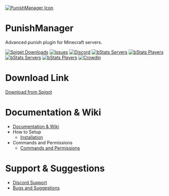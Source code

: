 [![PunishManager Icon](https://imgur.com/MTj0AIR.png)](https://www.spigotmc.org/resources/96062/)

# PunishManager
Advanced punish plugin for Minecraft servers.

[![Spiget Downloads](https://img.shields.io/spiget/downloads/96062)](https://www.spigotmc.org/resources/96062/)
[![Issues](https://img.shields.io/github/issues/mehmet-27/PunishManager.svg)](https://github.com/mehmet-27/PunishManager/issues)
[![Discord](https://img.shields.io/discord/960495095055011841?label=discord&logo=discord)](https://discord.gg/MYjmmEqKvE)
[![bStats Servers](https://img.shields.io/bstats/servers/14772?label=Spigot%20Servers)](https://bstats.org/plugin/bukkit/PunishManager/14913)
[![bStats Players](https://img.shields.io/bstats/players/14772?label=Spigot%20Players)](https://bstats.org/plugin/bukkit/PunishManager/14913)
[![bStats Servers](https://img.shields.io/bstats/servers/14772?label=Bungee%20Servers)](https://bstats.org/plugin/bungeecord/PunishManager/14772)
[![bStats Players](https://img.shields.io/bstats/players/14772?label=Bungee%20Players)](https://bstats.org/plugin/bungeecord/PunishManager/14772)
[![Crowdin](https://badges.crowdin.net/punishmanager/localized.svg)](https://crowdin.com/project/punishmanager)

# Download Link

[Download from Spigot](https://www.spigotmc.org/resources/96062/)

# Documentation & Wiki

* [Documentation & Wiki](https://mehmet27.gitbook.io/punishmanager)
* How to Setup
  * [Installation](https://mehmet27.gitbook.io/punishmanager/how-to-setup/installation)
* Commands and Permissions
  * [Commands and Permissions](https://mehmet27.gitbook.io/punishmanager/general/commands)


# Support & Suggestions

* [Discord Support](https://discord.gg/MYjmmEqKvE)
* [Bugs and Suggestions](https://github.com/mehmet-27/PunishManager/issues)

